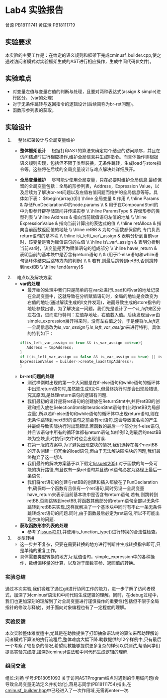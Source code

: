 # Lab4 实验报告

曾源   PB18111741
黄庄湫 PB18111719

## 实验要求

本实验的主要工作是：在给定的语义规则和框架下完成cminusf_builder.cpp,使之通过访问者模式对实验框架生成的AST进行相应操作，生成中间代码(ll文件)。

## 实验难点

* 对变量左值与变量右值的判断与处理，且要对两种表达式(assign & simple)进行区分。（var的处理）
* 对于无条件跳转与返回指令的逻辑设计(后续简称为br-ret问题)。
* 函数形参列表的获取。

## 实验设计

1. &emsp; 整体框架设计与全局变量维护
   * $\textbf{整体框架设计}$ &emsp;根据打印AST的算法来确定每个结点的访问顺序，并且在访问结点时进行相应操作,维护全局信息并生成ll指令。而具体操作则根据语义规则实现，包括但不限于类型装换，无条件跳转，生成load与store指令等。这些将在后续的全局变量设计与难点解决处详细展开。
   
   * $\textbf{全局变量维护}$ &emsp;尽可能少使用全局变量，只在必要时维护全局信息.最终保留的全局变量包括：全局的形参列表，Address，Expression Value，以及后续为了解决br-ret问题以及左值右值问题而维护的全局信息等等。具体如下表：
    $\begin{array}{l|l}
    \hline
    全局变量 & 作用 \\
    \hline
    Params & 存储FunDeclaration中的node.params \\ & 用于在CompoundStmt的中为形参开辟存储空间并传递实参 \\
    \hline
    ParamsType & 存储形参的类型列表 \\
    \hline
    Address & 指向当前赋值语句左值的地址 \\
    \hline
    ExpressionValue & 指向当前计算出的表达式的值 \\
    \hline
    retAlloca & 指向当前函数返回值的地址 \\
    \hline
    retBB & 为每个函数都保留的,专门负责return语句的基本块 \\
    \hline
    is\_left\_var\_assign & 表明分析到当前var时，该变量是否为赋值语句的左值 \\
    \hline
    is\_var\_assign & 表明分析到当前var时，该变量是否为赋值语句的组成部分 \\
    \hline
    have\_return & 表明当前的基本块中是否含有return语句 \\ & (用于if-else语句和while语句循环体结束后跳转方向的判断) \\ & 若有,则最后跳转到retBB,否则跳转到nextBB \\
    \hline
    \end{array}$
2. &emsp;难点以及解决方案
   * $\textbf{var的处理}$ 
     * 最开始的处理中我们只是简单的在var处进行Load和将var的地址记录在全局变量中，这就导致在分析赋值语句时，全局的地址是会改变为右值的地址(通过解读生成的ll文件发现)，进而导致生成的store指令的地址参数出错。为了解决这一问题，我们先是设计了一个$is\_left$来区分左右值，进而进行特判：左值存地址，右值载入值。后续发现当var由simple_expression展开得来时，没有左右值之分，于是便将$is\_left$这一全局信息改为$is\_var\_assign$与$is\_left\_var\_assign$来进行特判。具体的特判如下：
      ```cpp
      if(is_left_var_assign == true && is_var_assign ==true){
         Address = tmpAddress;
      }
      if ((is_left_var_assign == false && is_var_assign == true) || is_var_assign == false) {
      ExpressionValue = builder->create_load(tmpAddress);
      }
      ```
   * $\textbf{br-ret问题的处理}$ 
     * 测试样例时出现的第一个大问题是在if-else语句和while语句的循环体中出现return语句时,虽然能生成ll文件,但最终执行时却会出现段错误,究其原因,是处理return语句的逻辑有问题.
     * 我们最初的设计是将ret语句的创建放在ReturnStmt中,并将retBB的创建和插入放在SelectionStmt和IterationStmt语句中(此时retBB为局部变量),所以若if-else语句和while语句的循环体中出现return语句,则在无条件跳转到nextBB的语句之前会有ret语句,这会导致匿名块的产生并最终导致实际执行时出现错误.若函数的最后一个部分为if-else语句,并且该语句中所有的循环体都有return语句,如样例12,则最后的nextBB块为空块,此时执行ll文件时也会出现错误.
     * 在第一版的方案中,为了避免出现空块的情况,我们选择在每个nextBB的开头创建一句冗余的load语句,但由于无法解决匿名块的问题,我们最终抛弃了这一想法.
     * 我们最终的解决方案基于以下假定[(issue#205)](http://222.195.68.197/staff/2020-fall-notice_board/-/issues/205):对于函数的每一条可能的执行路径,有且仅有一条ret语句并且该ret语句必定为路径上最后一条语句.
     * 我们将ret语句的创建与retBB的创建和插入都放在了FunDeclaration中,确保每一个函数有且仅有一个ret语句,同时另设一全局变量have_return来表示当前基本块中是否含有return语句,若有,则跳转到retBB,否则跳转到nextBB,将函数其他部分的return语句全部以无条件跳转到retBB来实现,这样就解决了一个基本块中同时有不止一条无条件跳转或ret语句的问题.同时,由于函数最后必定为ret语句,所以不可能出现空块的问题.
   * $\textbf{获取函数形参列表的处理}$ 
     * 参考了[issue#201](http://222.195.68.197/staff/2020-fall-notice_board/-/issues/201),并使用is_function_type()进行转换的合法性检查。
3. &emsp;类型转换
   * 这一步并不复杂，只要在需要转换的地方进行判断并生成转换指令即可,只是单纯的重复工作。
   * 具体需要类型转换的地方为:赋值语句，simple_expression中的各种操作，数组偏移量的计算，以及对于函数实参、返回值的转换。

### 实验总结

通过本次实验,我们锻炼了通过git进行协同工作的能力，进一步了解了访问者模式，加深了对cminusf语法和中间代码生成逻辑的理解。同时，在debug过程中，我们也更加深刻的理解到了对全局变量进行谨慎操作的重要性(包括但不限于全局指针的修改与释放)，对于面向对象编程也有了一定程度的理解。

### 实验反馈

本次实验整体难度适中,尤其是在助教提供了打印抽象语法树的算法来帮助理解访问者模式下算法的执行流程后,整体难度大幅下降.助教提供的12个样例中,只有最后一个考察了较复杂的情况,希望助教能够提供更多复杂的样例以供测试,帮助同学们提高实验完成度,加深对cminusf语法和中间代码生成逻辑的理解.

### 组间交流 

组长:刘扬 学号:PB18051093
关于访问ASTProgram结点时遇到的作用域问题(会导致全局变量无法定义并初始化),蒋易志同学(PB18111754)指出,在[cminusf_builder.hpp](../../include/cminusf_builder.hpp)中已经进入了一次作用域,无需再enter一次.
